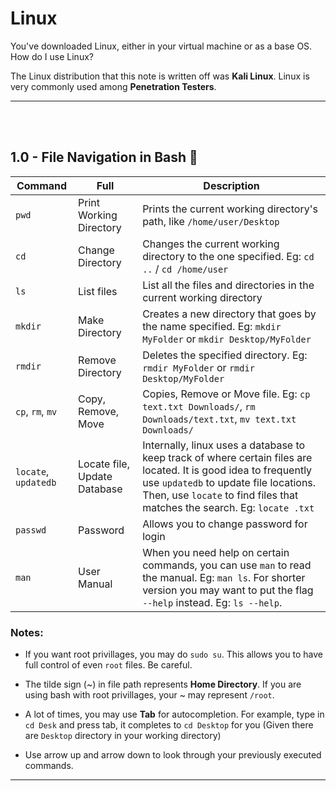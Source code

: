 # Linux 

You've downloaded Linux, either in your virtual machine or as a base OS. How do I use Linux?

The Linux distribution that this note is written off was __Kali Linux__. Linux is very commonly used among __Penetration Testers__.

---

<br><br>


## 1.0 - File Navigation in Bash 📁

| Command | Full | Description |
|-|-|-|
| `pwd` | Print Working Directory | Prints the current working directory's path, like `/home/user/Desktop` |
| `cd` | Change Directory | Changes the current working directory to the one specified. Eg: `cd ..` / `cd /home/user` |
| `ls` | List files | List all the files and directories in the current working directory |
| `mkdir` | Make Directory | Creates a new directory that goes by the name specified. Eg: `mkdir MyFolder` or `mkdir Desktop/MyFolder` |
| `rmdir` | Remove Directory | Deletes the specified directory. Eg: `rmdir MyFolder` or `rmdir Desktop/MyFolder` |
| `cp`, `rm`, `mv` | Copy, Remove, Move | Copies, Remove or Move file. Eg: `cp text.txt Downloads/`, `rm Downloads/text.txt`, `mv text.txt Downloads/` |
| `locate`, `updatedb` | Locate file, Update Database | Internally, linux uses a database to keep track of where certain files are located. It is good idea to frequently use `updatedb` to update file locations. Then, use `locate` to find files that matches the search. Eg: `locate .txt` |
| `passwd` | Password | Allows you to change password for login |
| `man` | User Manual | When you need help on certain commands, you can use `man` to read the manual. Eg: `man ls`. For shorter version you may want to put the flag `--help` instead. Eg: `ls --help`. |

### Notes:

* If you want root privillages, you may do `sudo su`. This allows you to have full control of even `root` files. Be careful.

* The tilde sign (~) in file path represents __Home Directory__. If you are using bash with root privillages, your ~ may represent `/root`.

* A lot of times, you may use __Tab__ for autocompletion. For example, type in `cd Desk` and press tab, it completes to `cd Desktop` for you (Given there are `Desktop` directory in your working directory)

* Use arrow up and arrow down to look through your previously executed commands.

---

<br><br>